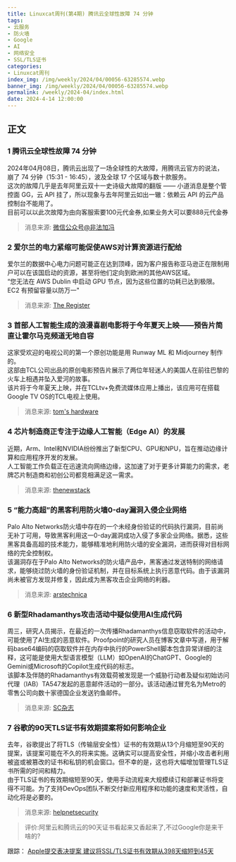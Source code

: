 ```yaml
---
title: Linuxcat周刊(第4期) 腾讯云全球性故障 74 分钟
tags: 
- 云服务
- 防火墙
- Google
- AI
- 网络安全
- SSL/TLS证书
categories: 
- Linuxcat周刊
index_img: /img/weekly/2024/04/00056-63285574.webp
banner_img: /img/weekly/2024/04/00056-63285574.webp
permalink: /weekly/2024-04/index.html
date: 2024-4-14 12:00:00
---
```

## 正文
### 1 腾讯云全球性故障 74 分钟
2024年04月08日，腾讯云出现了一场全球性的大故障，用腾讯云官方的说法，崩了 74 分钟（15:31 - 16:45），波及全球 17 个区域与数十款服务。   
这次的故障几乎是去年阿里云双十一史诗级大故障的翻版 —— 小道消息是整个管控面 GG，云 API 挂了，所以现象与去年阿里云如出一辙：依赖云 API 的云产品控制台不能用了。    
目前可以以此次故障为由向客服索要100元代金券,如果业务大可以要888元代金券   
> 消息来源: [微信公众号@非法加冯](https://mp.weixin.qq.com/s/PgduTGIvWSUgHZhVfnb7Bg)

### 2 爱尔兰的电力紧缩可能促使AWS对计算资源进行配给
爱尔兰的数据中心电力问题可能正在达到顶峰，因为客户报告称亚马逊正在限制用户可以在该国启动的资源，甚至将他们定向到欧洲的其他AWS区域。   
“您无法在 AWS Dublin 中启动 GPU 节点，因为这些位置的功耗已达到极限。EC2 有预留容量以防万一"
> 消息来源: [The Register](https://www.theregister.com/2024/04/09/aws_resource_restrictions)

### 3 首部人工智能生成的浪漫喜剧电影将于今年夏天上映——预告片简直让霍尔马克频道无地自容
这家受欢迎的电视公司的第一个原创功能是用 Runway ML 和 Midjourney 制作的。    
这部由TCL公司出品的原创电影预告片展示了两位年轻迷人的美国人在前往巴黎的火车上相遇并坠入爱河的故事。   
该片将于今年夏天上映，并在TCLtv+免费流媒体应用上播出，该应用可在搭载Google TV OS的TCL电视上使用。
> 消息来源: [tom's hardware](https://www.tomshardware.com/tech-industry/artificial-intelligence/first-ai-generated-rom-com-is-due-this-summer-and-the-trailer-puts-hallmark-channel-to-shame)

### 4 芯片制造商正专注于边缘人工智能（Edge AI）的发展
近期，Arm、Intel和NVIDIA纷纷推出了新型CPU、GPU和NPU，旨在推动边缘计算和应用程序开发的发展。   
人工智能工作负载正在迅速流向网络边缘，这加速了对于更多计算能力的需求，老牌芯片制造商和初创公司都竞相满足这一需求。
> 消息来源: [thenewstack](https://thenewstack.io/chipmakers-putting-a-laser-focus-on-edge-ai/)

### 5 “能力高超”的黑客利用防火墙0-day漏洞入侵企业网络
Palo Alto Networks防火墙中存在的一个未经身份验证的代码执行漏洞，目前尚无补丁可用，导致黑客利用这一0-day漏洞成功入侵了多家企业网络。据悉，这些黑客具备高超的技术能力，能够精准地利用防火墙的安全漏洞，进而获得对目标网络的完全控制权。   
该漏洞存在于Palo Alto Networks的防火墙产品中，黑客通过发送特制的网络请求，能够绕过防火墙的身份验证机制，并在目标系统上执行恶意代码。由于该漏洞尚未被官方发现并修复，因此成为黑客攻击企业网络的利器。
> 消息来源: [arstechnica](https://arstechnica.com/security/2024/04/highly-capable-hackers-root-corporate-networks-by-exploiting-firewall-0-day/)

### 6 新型Rhadamanthys攻击活动中疑似使用AI生成代码
周三，研究人员揭示，在最近的一次传播Rhadamanthys信息窃取软件的活动中，可能使用了AI生成的恶意软件。Proofpoint的研究人员在博客文章中写道，用于解码base64编码的窃取软件并在内存中执行的PowerShell脚本包含异常详细的注释，这可能是使用大型语言模型（LLM）如OpenAI的ChatGPT、Google的Gemini或Microsoft的Copilot生成代码的标志。   
该脚本及伴随的Rhadamanthys有效载荷被发现是一个威胁行动者及疑似初始访问代理（IAB）TA547发起的恶意邮件活动的一部分。该活动通过冒充名为Metro的零售公司向数十家德国企业发送钓鱼邮件。
> 消息来源: [SC杂志](https://www.scmagazine.com/news/ai-generated-code-potentially-used-in-new-rhadamanthys-campaign)

### 7 谷歌的90天TLS证书有效期提案将如何影响企业
去年，谷歌提出了将TLS（传输层安全性）证书的有效期从13个月缩短至90天的提案，该提案可能在不久的将来实施。这确实可以提高安全性，并缩小攻击者利用被盗或被篡改的证书和私钥的机会窗口。但不幸的是，这也将大幅增加管理TLS证书所需的时间和精力。   
由于TLS证书的有效期缩短至90天，使用手动流程来大规模续订和部署证书将变得不可能。为了支持DevOps团队不断交付新应用程序和功能的速度和灵活性，自动化将是必要的。   
> 消息来源: [helpnetsecurity](https://www.helpnetsecurity.com/2024/04/11/tls-certificate-renewal-proposal/)   

> 评价:阿里云和腾讯云的90天证书看起来又香起来了,不过Google你是来干啥的?

跟踪： [Apple提交表决提案 建议将SSL/TLS证书有效期从398天缩短到45天](https://mei.lv/weekly/2024-19/)